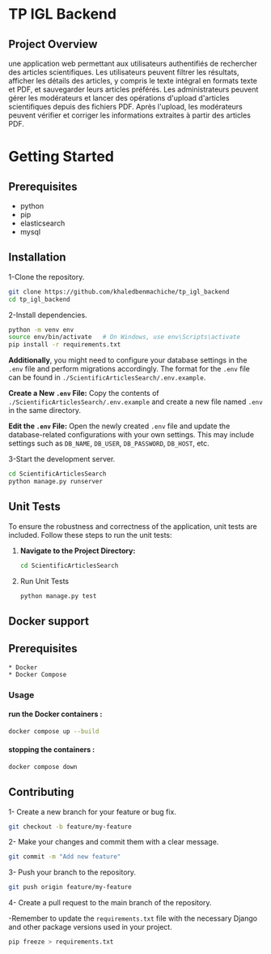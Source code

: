 # TP IGL Backend

## Project Overview
une application web permettant aux utilisateurs authentifiés de rechercher des articles scientifiques. Les utilisateurs peuvent filtrer les résultats, afficher les détails des articles, y compris le texte intégral en formats texte et PDF, et sauvegarder leurs articles préférés. Les administrateurs peuvent gérer les modérateurs et lancer des opérations d'upload d'articles scientifiques depuis des fichiers PDF. Après l'upload, les modérateurs peuvent vérifier et corriger les informations extraites à partir des articles PDF.

# Getting Started
## Prerequisites

* python
* pip
* elasticsearch
* mysql


## Installation
1-Clone the repository.

```bash
git clone https://github.com/khaledbenmachiche/tp_igl_backend
cd tp_igl_backend
```
2-Install dependencies.

```bash
python -m venv env
source env/bin/activate   # On Windows, use env\Scripts\activate
pip install -r requirements.txt
```

**Additionally**, you might need to configure your database settings in the `.env` file and perform migrations accordingly. The format for the `.env` file can be found in `./ScientificArticlesSearch/.env.example`.

**Create a New `.env` File:** Copy the contents of `./ScientificArticlesSearch/.env.example` and create a new file named `.env` in the same directory.


**Edit the `.env` File:** Open the newly created `.env` file and update the database-related configurations with your own settings. This may include settings such as `DB_NAME`, `DB_USER`, `DB_PASSWORD`, `DB_HOST`, etc.

3-Start the development server.

```bash
cd ScientificArticlesSearch
python manage.py runserver
```

## Unit Tests
To ensure the robustness and correctness of the application, unit tests are included. Follow these steps to run the unit tests:
1. **Navigate to the Project Directory:**

   ```bash
   cd ScientificArticlesSearch
   ```
2. Run Unit Tests
   ```bash
   python manage.py test
   ```
   

## Docker support
  ## Prerequisites
    * Docker
    * Docker Compose
### Usage

#### run the Docker containers :

   ```bash
   docker compose up --build
   ```
#### stopping the containers :
```bash
docker compose down
```


## Contributing


1- Create a new branch for your feature or bug fix.

```bash
git checkout -b feature/my-feature
```
2- Make your changes and commit them with a clear message.

```bash
git commit -m "Add new feature"
```
3- Push your branch to the repository.

```bash
git push origin feature/my-feature
```
4- Create a pull request to the main branch of the repository.

-Remember to update the `requirements.txt` file with the necessary Django and other package versions used in your project.
    
  ```bash
  pip freeze > requirements.txt
  ```
